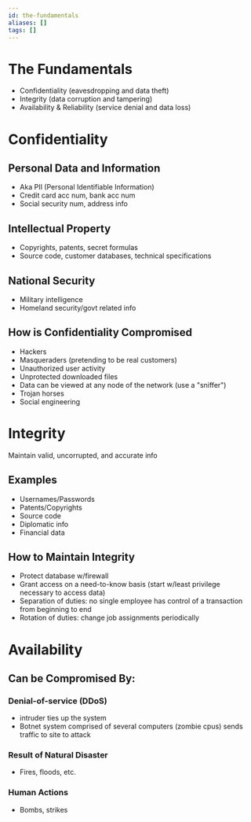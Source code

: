 ```yaml
---
id: the-fundamentals
aliases: []
tags: []
---
```


# The Fundamentals
- Confidentiality (eavesdropping and data theft)
- Integrity (data corruption and tampering)
- Availability & Reliability (service denial and data loss)

# Confidentiality

## Personal Data and Information
- Aka PII (Personal Identifiable Information)
- Credit card acc num, bank acc num
- Social security num, address info

## Intellectual Property
- Copyrights, patents, secret formulas
- Source code, customer databases, technical specifications

## National Security
- Military intelligence
- Homeland security/govt related info

## How is Confidentiality Compromised
- Hackers
- Masqueraders (pretending to be real customers)
- Unauthorized user activity
- Unprotected downloaded files
- Data can be viewed at any node of the network (use a "sniffer")
- Trojan horses
- Social engineering

# Integrity
Maintain valid, uncorrupted, and accurate info

## Examples
- Usernames/Passwords
- Patents/Copyrights
- Source code
- Diplomatic info
- Financial data

## How to Maintain Integrity
- Protect database w/firewall
- Grant access on a need-to-know basis (start w/least privilege necessary to access data)
- Separation of duties: no single employee has control of a transaction from beginning to end
- Rotation of duties: change job assignments periodically

# Availability

## Can be Compromised By:

### Denial-of-service (DDoS)
- intruder ties up the system
- Botnet system comprised of several computers (zombie cpus) sends traffic to site to attack

### Result of Natural Disaster
- Fires, floods, etc.

### Human Actions
- Bombs, strikes
